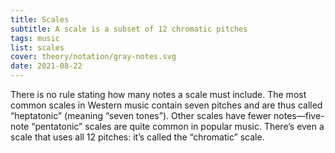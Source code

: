 ```yaml
---
title: Scales
subtitle: A scale is a subset of 12 chromatic pitches
tags: music
list: scales
cover: theory/notation/gray-notes.svg
date: 2021-08-22
---
```



There is no rule stating how many notes a scale must include. The most common scales in Western music contain seven pitches and are thus called “heptatonic” (meaning “seven tones”). Other scales have fewer notes—five-note “pentatonic” scales are quite common in popular music. There’s even a scale that uses all 12 pitches: it’s called the “chromatic” scale.


